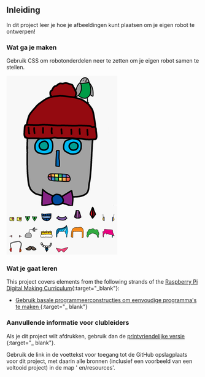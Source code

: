 ## Inleiding

In dit project leer je hoe je afbeeldingen kunt plaatsen om je eigen robot te ontwerpen!

### Wat ga je maken

Gebruik CSS om robotonderdelen neer te zetten om je eigen robot samen te stellen.

![screenshot](images/robot-final.png)

### Wat je gaat leren

This project covers elements from the following strands of the [Raspberry Pi Digital Making Curriculum](https://rpf.io/curriculum){:target="_blank"}:

+ [ Gebruik basale programmeerconstructies om eenvoudige programma's te maken ](https://www.raspberrypi.org/curriculum/programming/creator) {:target="_ blank"}

### Aanvullende informatie voor clubleiders

Als je dit project wilt afdrukken, gebruik dan de [ printvriendelijke versie ](https://projects.raspberrypi.org/en/projects/build-a-robot/print) {:target="_ blank"}.

Gebruik de link in de voettekst voor toegang tot de GitHub opslagplaats voor dit project, met daarin alle bronnen (inclusief een voorbeeld van een voltooid project) in de map ' en/resources'.